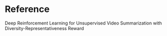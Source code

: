 # Reference
<a herf="https://arxiv.org/abs/1801.00054">Deep Reinforcement Learning for Unsupervised Video Summarization with Diversity-Representativeness Reward</a>
</br>

